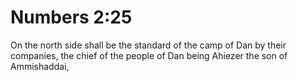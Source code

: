 # Numbers 2:25

On the north side shall be the standard of the camp of Dan by their companies, the chief of the people of Dan being Ahiezer the son of Ammishaddai,
